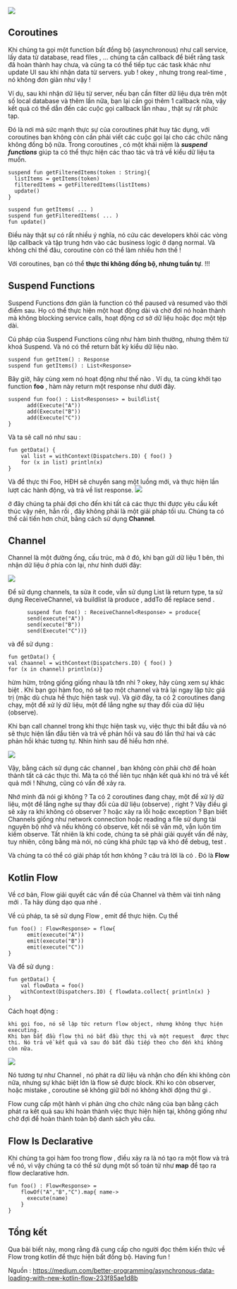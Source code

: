 ![](https://images.viblo.asia/1e335a72-d763-4227-836a-a1c23eb98223.png)

## Coroutines

Khi chúng ta gọi một function bất đồng bộ (asynchronous) như call service, lấy data từ database, read files , ... chúng ta cần callback để biết rằng task đã hoàn thành hay chưa, và cũng ta có thể tiếp tục các task khác như update UI sau khi nhận data từ servers. 
yub ! okey , nhưng trong real-time , nó không đơn giản như vậy ! 

Ví dụ, sau khi nhận dữ liệu từ server, nếu bạn cần filter dữ liệu dựa trên một số local database và thêm lần nữa, bạn lại cần gọi thêm 1 callback nữa, vậy kết quả có thể dẫn đến các cuộc gọi callback lẫn nhau , thật sự rất phức tạp. 

Đó là nơi mà sức mạnh thực sự của coroutines phát huy tác dụng, với coroutines bạn không còn cần phải viết các cuộc gọi lại cho các chức năng không đồng bộ nữa.
Trong coroutines , có một khái niệm là ***suspend functions*** giúp ta có thể thực hiện các thao tác và trả về kiểu dữ liệu ta muốn. 

```
suspend fun getFilteredItems(token : String){
  listItems = getItems(token)
  filteredItems = getFilteredItems(listItems)
  update()
}

suspend fun getItems( ... )
suspend fun getFilteredItems( ... )
fun update()
```

Điều này thật sự có rất nhiều ý nghĩa, nó cứu các developers khỏi các vòng lặp callback và tập trung hơn vào các business logic ở dạng normal. Và không chỉ thế đâu, coroutine còn có thể làm nhiều hơn thế ! 

Với coroutines, bạn có thể **thực thi không đồng bộ, nhưng tuần tự**. !!!

## Suspend Functions

Suspend Functions đơn giản là function có thể paused và resumed vào thời điểm sau. Họ có thể thực hiện một hoạt động dài và chờ đợi nó hoàn thành mà không blocking service calls, hoạt động cơ sở dữ liệu hoặc đọc một tệp dài.

Cú pháp của Suspend Functions cũng như hàm bình thường, nhưng thêm từ khoá Suspend. Và nó có thể return bất kỳ kiểu dữ liệu nào. 

```
suspend fun getItem() : Response
suspend fun getItems() : List<Response>
```

Bây giờ, hãy cùng xem nó hoạt động như thế nào . 
Ví dụ, ta cùng khởi tạo function **foo** , hàm này return một response như dưới đây. 

```
suspend fun foo() : List<Responses> = buildlist{
      add(Execute("A"))
      add(Execute("B"))
      add(Execute("C"))
}
```

Và ta sẽ call nó như sau : 

```
fun getData() {
    val list = withContext(Dispatchers.IO) { foo() }
    for (x in list) println(x)
}
```

Và để thực thi Foo, HĐH sẽ chuyển sang một luồng mới, và thực hiện lần lượt các hành động, và trả về list response. 
![](https://images.viblo.asia/e387e1c4-73ba-43de-921a-7a1488ad1102.png)

 ở đây chúng ta phải đợi cho đến khi tất cả các thực thi được yêu cầu kết thúc vậy nên, hẳn rồi , đây không phải là một giải pháp tối ưu.
 Chúng ta có thể cải tiến hơn chút, bằng cách sử dụng **Channel**.
 
 ## Channel 
 
 Channel là một đường ống, cấu trúc, mà ở đó, khi bạn gửi dữ liệu 1 bên, thì nhận dữ liệu ở phía còn lại, như hình dưới đây: 
 
 ![](https://images.viblo.asia/a2c659f5-20da-4cc9-820a-5f8405a8852d.png)

Để sử dụng channels, ta sửa ít code,  vẫn sử  dụng List<Response> là return type, ta sử dụng ReceiveChannel<Response>, và buildlist là produce , addTo để replace send . 
    
```
      suspend fun foo() : ReceiveChannel<Response> = produce{
      send(execute("A"))
      send(xecute("B"))
      send(Execute("C"))}
```
    
và để sử dụng : 
    
```
fun getData() {
val chaannel = withContext(Dispatchers.IO) { foo() }
for (x in channel) println(x)}
```
    
   hừm hừm, trông giống giống nhau là tđn nhỉ ? okey, hãy cùng xem sự khác biệt . 
    Khi bạn gọi hàm foo, nó sẽ tạo một  channel và trả lại ngay lập tức giá trị (mặc dù chưa hề thực hiện task vụ). Và giờ đây, ta có 2 coroutines đang chạy, một để xử lý dữ liệu, một để lắng nghe sự thay đổi của dữ liệu (observe). 
    
 Khi bạn call channel trong khi thực hiện task vụ, việc thực thi bắt đầu và nó sẽ thực hiện lần đầu tiên và trả về phản hồi và sau đó lần thứ hai và các phản hồi khác tương tự. Nhìn hình sau để hiểu hơn nhé. 
    
![](https://images.viblo.asia/68b5a321-ad29-427e-abf8-4a2d25a9a2bf.png)

    
Vậy, bằng cách sử dụng các  channel , bạn không còn phải chờ để hoàn thành tất cả các thực thi. Mà ta có thể liên tục nhận kết quả khi nó trả về kết quả mới ! Nhưng, cũng có vấn đề xảy ra.

Nhớ mình đã nói gì không ?  Ta có 2 coroutines đang chạy, một để xử lý dữ liệu, một để lắng nghe sự thay đổi của dữ liệu (observe) , right ? Vậy điều gì sẽ xảy ra khi không có observer ? hoặc xảy ra lỗi hoặc exception ? 
Bạn biết Channels giống như network connection hoặc reading a file sử dụng tài nguyên bộ nhớ  và nếu không có observe, kết nối sẽ vẫn mở,  vẫn luôn tìm kiếm observe.
Tất nhiên là khi code, chúng ta sẽ phải giải quyết vấn đề này, tuy nhiên, công bằng mà nói, nó cũng khá phức tạp và khó để debug, test . 
    
Và chúng ta có thể có giải pháp tốt hơn không ? câu trả lời là có . Đó là **Flow**
    
## Kotlin Flow 
    
Về cơ bản, Flow giải quyết các vấn đề của Channel và thêm vài tính năng mới . Ta hãy dùng dạo qua nhé . 
    
Về cú pháp, ta sẽ sử dụng Flow , emit để thực hiện. Cụ thể 

```
fun foo() : Flow<Response> = flow{
      emit(execute("A"))
      emit(execute("B"))
      emit(execute("C"))
}
```

Và để sử dụng : 
    
```
fun getData() {
    val flowData = foo()
    withContext(Dispatchers.IO) { flowdata.collect{ println(x) }
}

```
    
Cách hoạt động : 
  
    khi gọi foo, nó sẽ lập tức return flow object, nhưng không thực hiện executing. 
    Khi bạn bắt đầu flow thì nó bắt đầu thực thi và một request  được thực thi. Nó trả về kết quả và sau đó bắt đầu tiếp theo cho đến khi không còn nữa.
    
![](https://images.viblo.asia/a5d07bbd-06c5-4857-8076-fcfb8203add4.png)

 Nó tương tự như Channel , nó phát ra dữ liệu và nhận cho đến khi không còn nữa, nhưng sự khác biệt lớn là flow sẽ được block. Khi ko còn observer, hoặc mistake , coroutine sẽ không giữ bởi nó không khởi động thứ gì .
    
Flow cung cấp một hành vi phản ứng cho chức năng của bạn bằng cách phát ra kết quả sau khi hoàn thành việc thực hiện hiện tại, không giống như chờ đợi để hoàn thành toàn bộ danh sách yêu cầu.

## Flow Is Declarative
    
Khi chúng ta gọi hàm foo trong flow , điều xảy ra là nó tạo ra một flow  và trả về nó, vì vậy chúng ta có thể sử dụng một số toán tử như  **map** để tạo ra flow declarative hơn. 
    
```
fun foo() : Flow<Response> = 
    flowOf("A","B","C").map{ name->
      execute(name)
    }
}
```
 
## Tổng kết 

Qua bài biết này, mong rằng đã cung cấp cho người đọc thêm kiến thức về Flow trong kotlin để thực hiện bất đồng bộ. Having fun ! 
    
Nguồn : https://medium.com/better-programming/asynchronous-data-loading-with-new-kotlin-flow-233f85ae1d8b